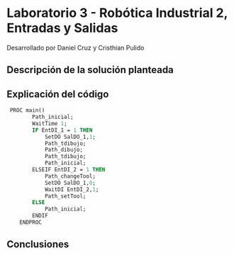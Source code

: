 # Laboratorio 3 - Robótica Industrial 2, Entradas y Salidas
Desarrollado por Daniel Cruz y Cristhian Pulido

## Descripción de la solución planteada
## Explicación del código 

```mod
 PROC main()
        Path_inicial;
    	WaitTime 1;
        IF EntDI_1 = 1 THEN
            SetDO SalDO_1,1;
            Path_tdibujo;
            Path_dibujo;
            Path_tdibujo;
            Path_inicial;
        ELSEIF EntDI_2 = 1 THEN
            Path_changeTool;
            SetDO SalDO_1,0;
            WaitDI EntDI_2,1;
            Path_setTool;
        ELSE
            Path_inicial;
        ENDIF
    ENDPROC
```
## Conclusiones
